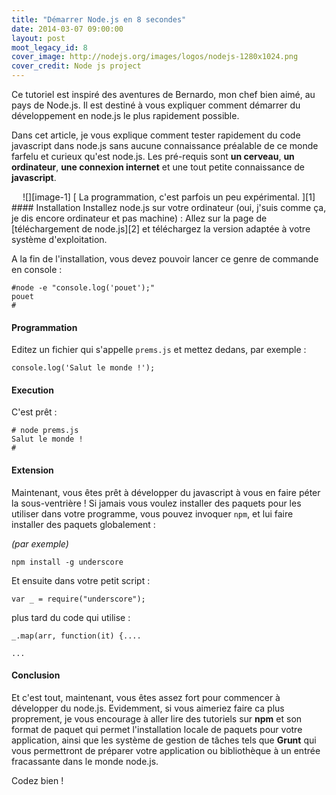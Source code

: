 ```yaml
---
title: "Démarrer Node.js en 8 secondes"
date: 2014-03-07 09:00:00
layout: post
moot_legacy_id: 8
cover_image: http://nodejs.org/images/logos/nodejs-1280x1024.png
cover_credit: Node js project
---
```

Ce tutoriel est inspiré des aventures de Bernardo, mon chef bien aimé, au pays de Node.js. Il est destiné à vous expliquer comment démarrer du développement en node.js le plus rapidement possible.

Dans cet article, je vous explique comment tester rapidement du code javascript dans node.js sans aucune connaissance préalable de ce monde farfelu et curieux qu'est node.js. Les pré-requis sont **un cerveau**, **un ordinateur**, **une connexion internet** et une tout petite connaissance de **javascript**.

<center>
![][image-1]
[ La programmation, c'est parfois un peu expérimental. ][1]
</center>
#### Installation
Installez node.js sur votre ordinateur (oui, j'suis comme ça, je dis encore ordinateur et pas machine) : Allez sur la page de [téléchargement de node.js][2] et téléchargez la version adaptée à votre système d'exploitation.

A la fin de l'installation, vous devez pouvoir lancer ce genre de commande en console :

	#node -e "console.log('pouet');"
	pouet
	#


#### Programmation

Editez un fichier qui s'appelle `prems.js` et mettez dedans, par exemple : 

	console.log('Salut le monde !');

#### Execution

C'est prêt :

	# node prems.js
	Salut le monde !
	#
#### Extension

Maintenant, vous êtes prêt à développer du javascript à vous en faire péter la sous-ventrière ! Si jamais vous voulez installer des paquets pour les utiliser dans votre programme, vous pouvez invoquer `npm`, et lui faire installer des paquets globalement :

*(par exemple)*

	npm install -g underscore

Et ensuite dans votre petit script : 

	var _ = require("underscore");

plus tard du code qui utilise :

	_.map(arr, function(it) {....
	
	...

#### Conclusion

Et c'est tout, maintenant, vous êtes assez fort pour commencer à développer du node.js. Evidemment, si vous aimeriez faire ca plus proprement, je vous encourage à aller lire des tutoriels sur **npm** et son format de paquet qui permet l'installation locale de paquets pour votre application, ainsi que les système de gestion de tâches tels que **Grunt** qui vous permettront de préparer votre application ou bibliothèque à un entrée fracassante dans le monde node.js.

Codez bien !

[1]:	http://www.flickr.com/photos/argonne/8534552636/
[2]:	http://nodejs.org/download/

[image-1]:	http://farm9.staticflickr.com/8388/8534552636_0d0d357b15.jpg "Plop"